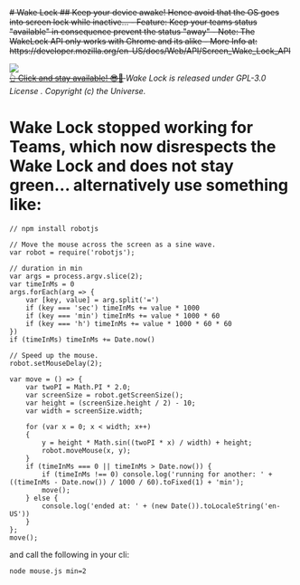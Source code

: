 <s>
# Wake Lock
## Keep your device awake! Hence avoid that the OS goes into screen lock while inactive...
- Feature: Keep your teams status "available" in consequence prevent the status "away"
- Note: The WakeLock API only works with Chrome and its alike
- More Info at: https://developer.mozilla.org/en-US/docs/Web/API/Screen_Wake_Lock_API

[<img align="center" src="https://weedshaker.github.io/WakeLock/img/icon_192x192.png">](https://weedshaker.github.io/WakeLock/index.html "Click and stay available!") \
[👆 Click and stay available! 😎🤙](https://weedshaker.github.io/WakeLock/index.html)
</s>
*Wake Lock is released under GPL-3.0 License . Copyright (c) the Universe.*

# Wake Lock stopped working for Teams, which now disrespects the Wake Lock and does not stay green... alternatively use something like:

```
// npm install robotjs

// Move the mouse across the screen as a sine wave.
var robot = require('robotjs');

// duration in min
var args = process.argv.slice(2);
var timeInMs = 0
args.forEach(arg => {
    var [key, value] = arg.split('=')
    if (key === 'sec') timeInMs += value * 1000
    if (key === 'min') timeInMs += value * 1000 * 60
    if (key === 'h') timeInMs += value * 1000 * 60 * 60
})
if (timeInMs) timeInMs += Date.now()

// Speed up the mouse.
robot.setMouseDelay(2);

var move = () => {
    var twoPI = Math.PI * 2.0;
    var screenSize = robot.getScreenSize();
    var height = (screenSize.height / 2) - 10;
    var width = screenSize.width;

    for (var x = 0; x < width; x++)
    {
        y = height * Math.sin((twoPI * x) / width) + height;
        robot.moveMouse(x, y);
    }
    if (timeInMs === 0 || timeInMs > Date.now()) {
        if (timeInMs !== 0) console.log('running for another: ' + ((timeInMs - Date.now()) / 1000 / 60).toFixed(1) + 'min');
        move();
    } else {
        console.log('ended at: ' + (new Date()).toLocaleString('en-US'))
    }
};
move();
```
and call the following in your cli:
```
node mouse.js min=2
```
